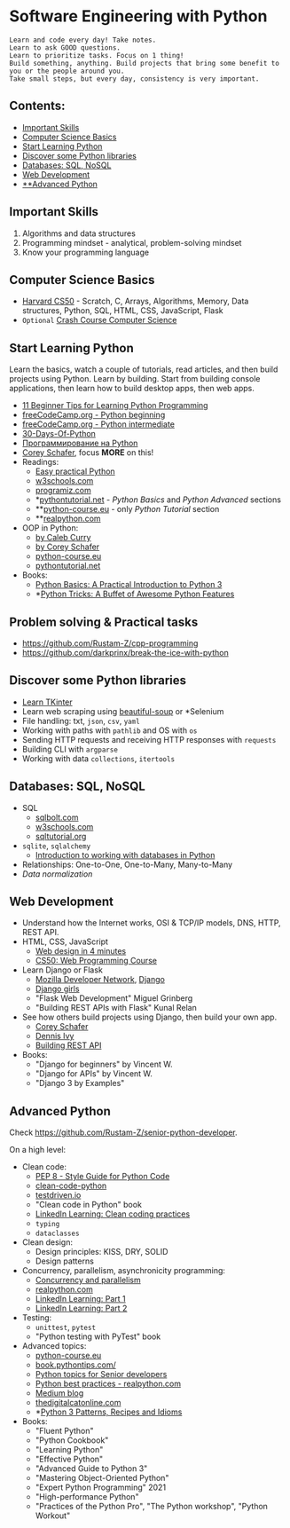 # Software Engineering with Python

```
Learn and code every day! Take notes.
Learn to ask GOOD questions.
Learn to prioritize tasks. Focus on 1 thing!
Build something, anything. Build projects that bring some benefit to you or the people around you. 
Take small steps, but every day, consistency is very important.
```

## Contents:
- [Important Skills](#important-skills)
- [Computer Science Basics](#computer-science-basics)
- [Start Learning Python](#start-learning-python)
- [Discover some Python libraries](#discover-some-python-libraries)
- [Databases: SQL, NoSQL](#databases-sql-nosql)
- [Web Development](#web-development)
- [**Advanced Python](#advanced-python)

## Important Skills
1. Algorithms and data structures
2. Programming mindset - analytical, problem-solving mindset
3. Know your programming language 

## Computer Science Basics
- [Harvard CS50](https://youtube.com/playlist?list=PLhQjrBD2T383f9scHRNYJkior2VvYjpSL) - Scratch, C, Arrays, Algorithms, Memory, Data structures, Python, SQL, HTML, CSS, JavaScript, Flask
- `Optional` [Crash Course Computer Science](https://www.youtube.com/playlist?list=PL8dPuuaLjXtNlUrzyH5r6jN9ulIgZBpdo)

## Start Learning Python 
Learn the basics, watch a couple of tutorials, read articles, and then build projects using Python. Learn by building. Start from building console applications, then learn how to build desktop apps, then web apps.

- [11 Beginner Tips for Learning Python Programming](https://realpython.com/python-beginner-tips/)
- [freeCodeCamp.org - Python beginning](https://youtu.be/rfscVS0vtbw)
- [freeCodeCamp.org - Python intermediate](https://youtu.be/HGOBQPFzWKo)
- [30-Days-Of-Python](https://github.com/Asabeneh/30-Days-Of-Python)
- [Программирование на Python](https://www.youtube.com/playlist?n=PLlb7e2G7aSpQhNphPSpcO4daaRPeVstku)
- [Corey Schafer](https://www.youtube.com/playlist?list=PL-osiE80TeTt2d9bfVyTiXJA-UTHn6WwU), focus **MORE** on this!
- Readings:
  - [Easy practical Python](https://dabeaz-course.github.io/practical-python/Notes/Contents.html)
  - [w3schools.com](https://www.w3schools.com/python/)
  - [programiz.com](https://www.programiz.com/python-programming)
  - *[pythontutorial.net](https://www.pythontutorial.net/) - _Python Basics_ and _Python Advanced_ sections
  - **[python-course.eu](https://python-course.eu/python-tutorial/) - only _Python Tutorial_ section
  - **[realpython.com](https://realpython.com/python-basics/)
- OOP in Python:
  - [by Caleb Curry](https://youtu.be/MikphENIrOo)
  - [by Corey Schafer](https://www.youtube.com/playlist?list=PL-osiE80TeTsqhIuOqKhwlXsIBIdSeYtc)
  - [python-course.eu](https://python-course.eu/oop/)
  - [pythontutorial.net](https://www.pythontutorial.net/python-oop/)
- Books:
  - [Python Basics: A Practical Introduction to Python 3](https://t.me/progbook/5781)
  - *[Python Tricks: A Buffet of Awesome Python Features](https://t.me/progbook/5882)
 
## Problem solving & Practical tasks
- https://github.com/Rustam-Z/cpp-programming
- https://github.com/darkprinx/break-the-ice-with-python

## Discover some Python libraries
- [Learn TKinter](https://www.youtube.com/playlist?list=PLCC34OHNcOtoC6GglhF3ncJ5rLwQrLGnV)
- Learn web scraping using [beautiful-soup](https://beautiful-soup-4.readthedocs.io/en/latest/) or *Selenium
- File handling: txt, `json`, `csv`, `yaml`
- Working with paths with `pathlib` and OS with `os`
- Sending HTTP requests and receiving HTTP responses with `requests`
- Building CLI with `argparse` 
- Working with data `collections`, `itertools`

## Databases: SQL, NoSQL
- SQL
  - [sqlbolt.com](https://sqlbolt.com/)
  - [w3schools.com](https://www.w3schools.com/sql/)
  - [sqltutorial.org](https://www.sqltutorial.org/)
- `sqlite`, `sqlalchemy`
  - [Introduction to working with databases in Python](https://www.youtube.com/watch?v=TY6RDEG9bhw)
- Relationships: One-to-One, One-to-Many, Many-to-Many
- _Data normalization_

## Web Development 
- Understand how the Internet works, OSI & TCP/IP models, DNS, HTTP, REST API.
- HTML, CSS, JavaScript
  - [Web design in 4 minutes](https://jgthms.com/web-design-in-4-minutes/)
  - [CS50: Web Programming Course](https://www.youtube.com/playlist?list=PLhQjrBD2T380xvFSUmToMMzERZ3qB5Ueu)
- Learn Django or Flask
  - [Mozilla Developer Network](https://developer.mozilla.org/en-US/docs/Learn), [Django](https://developer.mozilla.org/en-US/docs/Learn/Server-side/Django)
  - [Django girls](https://tutorial.djangogirls.org/en/)
  - "Flask Web Development" Miguel Grinberg
  - "Building REST APIs with Flask" Kunal Relan  
- See how others build projects using Django, then build your own app.
  - [Corey Schafer](https://www.youtube.com/playlist?list=PL-osiE80TeTtoQCKZ03TU5fNfx2UY6U4p)
  - [Dennis Ivy](https://www.youtube.com/playlist?list=PL-51WBLyFTg2vW-_6XBoUpE7vpmoR3ztO)
  - [Building REST API](https://wsvincent.com/django-rest-framework-tutorial/)
- Books:
  - "Django for beginners" by Vincent W.
  - "Django for APIs" by Vincent W.
  - "Django 3 by Examples"

## Advanced Python
Check https://github.com/Rustam-Z/senior-python-developer.

On a high level:
- Clean code:
  - [PEP 8 - Style Guide for Python Code](https://peps.python.org/pep-0008/)
  - [clean-code-python](https://github.com/zedr/clean-code-python)
  - [testdriven.io](https://testdriven.io/blog/clean-code-python)
  - "Clean code in Python" book
  - [LinkedIn Learning: Clean coding practices](https://www.linkedin.com/learning/agile-software-development-clean-coding-practices)
  - `typing`
  - `dataclasses`
- Clean design:
  - Design principles: KISS, DRY, SOLID
  - Design patterns
- Concurrency, parallelism, asynchronicity programming:
  - [Concurrency and parallelism](https://www.pythontutorial.net/python-concurrency/)
  - [realpython.com](https://realpython.com/learning-paths/python-concurrency-parallel-programming)
  - [LinkedIn Learning: Part 1](https://www.linkedin.com/learning/python-parallel-and-concurrent-programming-part-1)
  - [LinkedIn Learning: Part 2](https://www.linkedin.com/learning/python-parallel-and-concurrent-programming-part-2)
- Testing:
  - `unittest`, `pytest`
  - "Python testing with PyTest" book
- Advanced topics:
  - [python-course.eu](https://python-course.eu/advanced-python/)
  - [book.pythontips.com/](https://book.pythontips.com/en/latest/)
  - [Python topics for Senior developers](https://github.com/matacoder/senior)
  - [Python best practices - realpython.com](https://realpython.com/tutorials/best-practices/)
  - [Medium blog](https://medium.com/techtofreedom/python/home)
  - [thedigitalcatonline.com](https://thedigitalcatonline.com/)
  - *[Python 3 Patterns, Recipes and Idioms](https://python-3-patterns-idioms-test.readthedocs.io/en/latest/)
- Books:
  - "Fluent Python"
  - "Python Cookbook"
  - "Learning Python"
  - "Effective Python"
  - "Advanced Guide to Python 3"
  - "Mastering Object-Oriented Python"
  - "Expert Python Programming" 2021
  - "High-performance Python"
  - "Practices of the Python Pro", "The Python workshop", "Python Workout"
